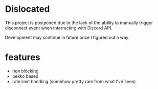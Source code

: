 # Dislocated

This project is postponed due to the lack of the ability to manually trigger
disconnect event when interracting with Discord API. 

Development may continue in future once I figured out a way.

# features
- non blocking
- pekko based
- rate limit handling (somehow pretty rare from what I've seen)
